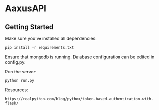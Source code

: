 # AaxusAPI

## Getting Started

Make sure you've installed all dependencies:
```
pip install -r requirements.txt
```

Ensure that mongodb is running. Database configuration can be edited in config.py.

Run the server:
```
python run.py
```
Resources:
```
https://realpython.com/blog/python/token-based-authentication-with-flask/
```